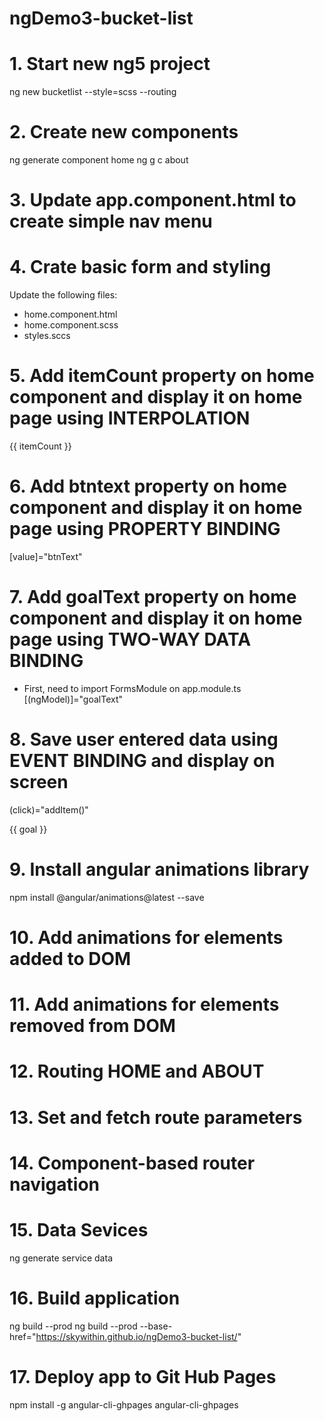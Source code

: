 # ngDemo3-bucket-list

# 1. Start new ng5 project
ng new bucketlist --style=scss --routing

# 2. Create new components
ng generate component home
ng g c about

# 3. Update app.component.html to create simple nav menu

# 4. Crate basic form and styling
Update the following files:
- home.component.html
- home.component.scss
- styles.sccs

# 5. Add itemCount property on home component and display it on home page using INTERPOLATION
{{ itemCount }}

# 6. Add btntext property on home component and display it on home page using PROPERTY BINDING
[value]="btnText"

# 7. Add goalText property on home component and display it on home page using TWO-WAY DATA BINDING
- First, need to import FormsModule on app.module.ts
[(ngModel)]="goalText"

# 8. Save user entered data using EVENT BINDING and display on screen
(click)="addItem()"

<p class="life-container" *ngFor="let goal of goals">
  {{ goal }}
</p>

# 9. Install angular animations library
npm install @angular/animations@latest --save

# 10. Add animations for elements added to DOM

# 11. Add animations for elements removed from DOM

# 12. Routing HOME and ABOUT

# 13. Set and fetch route parameters

# 14. Component-based router navigation

# 15. Data Sevices
ng generate service data

# 16. Build application
ng build --prod
ng build --prod --base-href="https://skywithin.github.io/ngDemo3-bucket-list/"

# 17. Deploy app to Git Hub Pages
npm install -g angular-cli-ghpages
angular-cli-ghpages